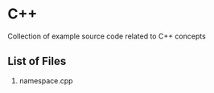 # C++

Collection of example source code related to C++ concepts

## List of Files
1. namespace.cpp 
